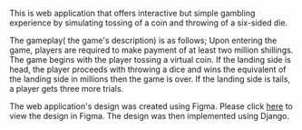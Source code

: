 This is web application that offers interactive but simple gambling experience by simulating tossing of a coin and throwing of a six-sided die.

The gameplay( the game's description) is as follows;
Upon entering the game, players are required to make payment of at least two million shillings. The game begins with the player tossing a virtual coin. 
If the landing side is head, the player proceeds with throwing a dice and wins the equivalent of the landing side in millions then the game is over. 
If the landing side is tails, a player gets three more trials.

The web application's design was created using Figma. Please click [here](https://www.figma.com/file/q4qg5xNBrMEHDsbYIiJjLj?type=design) to view the design in Figma.
The design was then implemented using Django.
